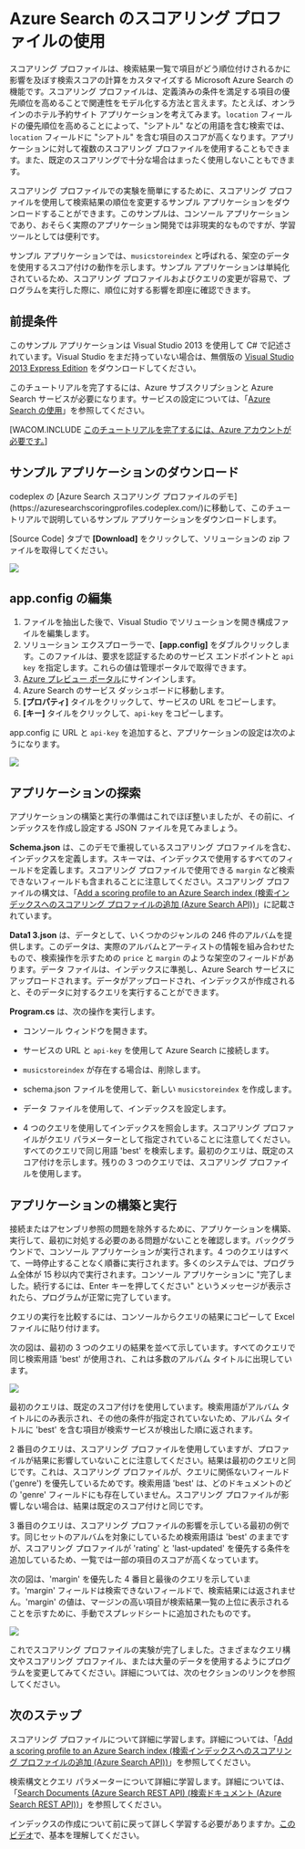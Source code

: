 ﻿<properties 
	pageTitle="Azure Search でのスコアリング プロファイルの使用方法" 
	description="Azure Search のスコアリング プロファイルの使用" 
	services="search" 
	documentationCenter="" 
	authors="HeidiSteen" 
	manager="mblythe" 
	editor=""/>

<tags 
	ms.service="search" 
	ms.devlang="rest-api" 
	ms.workload="search" 
	ms.topic="article" 
	ms.tgt_pltfrm="na" 
	ms.date="02/10/2015" 
	ms.author="heidist"/>

# Azure Search のスコアリング プロファイルの使用

スコアリング プロファイルは、検索結果一覧で項目がどう順位付けされるかに影響を及ぼす検索スコアの計算をカスタマイズする Microsoft Azure Search の機能です。スコアリング プロファイルは、定義済みの条件を満足する項目の優先順位を高めることで関連性をモデル化する方法と言えます。たとえば、オンラインのホテル予約サイト アプリケーションを考えてみます。`location` フィールドの優先順位を高めることによって、"シアトル" などの用語を含む検索では、`location` フィールドに "シアトル" を含む項目のスコアが高くなります。アプリケーションに対して複数のスコアリング プロファイルを使用することもできます。また、既定のスコアリングで十分な場合はまったく使用しないこともできます。

スコアリング プロファイルでの実験を簡単にするために、スコアリング プロファイルを使用して検索結果の順位を変更するサンプル アプリケーションをダウンロードすることができます。このサンプルは、コンソール アプリケーションであり、おそらく実際のアプリケーション開発では非現実的なものですが、学習ツールとしては便利です。 

サンプル アプリケーションでは、`musicstoreindex` と呼ばれる、架空のデータを使用するスコア付けの動作を示します。サンプル アプリケーションは単純化されているため、スコアリング プロファイルおよびクエリの変更が容易で、プログラムを実行した際に、順位に対する影響を即座に確認できます。

<h2 id="sub-1">前提条件</h2>

このサンプル アプリケーションは Visual Studio 2013 を使用して C# で記述されています。Visual Studio をまだ持っていない場合は、無償版の [Visual Studio 2013 Express Edition](http://www.visualstudio.com/ja-jp/products/visual-studio-express-vs.aspx) をダウンロードしてください。

このチュートリアルを完了するには、Azure サブスクリプションと Azure Search サービスが必要になります。サービスの設定については、「[Azure Search の使用](../search-get-started/)」を参照してください。

[WACOM.INCLUDE [このチュートリアルを完了するには、Azure アカウントが必要です。](../includes/free-trial-note.md)]

<h2 id="sub-2">サンプル アプリケーションのダウンロード</h2>
codeplex の [Azure Search スコアリング プロファイルのデモ](https://azuresearchscoringprofiles.codeplex.com/)に移動して、このチュートリアルで説明しているサンプル アプリケーションをダウンロードします。

[Source Code] タブで **[Download]** をクリックして、ソリューションの zip ファイルを取得してください。 

 ![][12]

<h2 id="sub-3">app.config の編集</h2>

1. ファイルを抽出した後で、Visual Studio でソリューションを開き構成ファイルを編集します。
1. ソリューション エクスプローラーで、**[app.config]** をダブルクリックします。このファイルは、要求を認証するためのサービス エンドポイントと `api key` を指定します。これらの値は管理ポータルで取得できます。
1. [Azure プレビュー ポータル](https://portal.azure.com)にサインインします。
1. Azure Search のサービス ダッシュボードに移動します。
1. **[プロパティ]** タイルをクリックして、サービスの URL をコピーします。
1. **[キー]** タイルをクリックして、`api-key` をコピーします。

app.config に URL と `api-key` を追加すると、アプリケーションの設定は次のようになります。

   ![][11]


<h2 id="sub-4">アプリケーションの探索</h2>

アプリケーションの構築と実行の準備はこれでほぼ整いましたが、その前に、インデックスを作成し設定する JSON ファイルを見てみましょう。

**Schema.json** は、このデモで重視しているスコアリング プロファイルを含む、インデックスを定義します。スキーマは、インデックスで使用するすべてのフィールドを定義します。スコアリング プロファイルで使用できる `margin` など検索できないフィールドも含まれることに注意してください。スコアリング プロファイルの構文は、「[Add a scoring profile to an Azure Search index (検索インデックスへのスコアリング プロファイルの追加 (Azure Search API))](http://msdn.microsoft.com/library/azure/dn798928.aspx)」に記載されています。

**Data1 3.json** は、データとして、いくつかのジャンルの 246 件のアルバムを提供します。このデータは、実際のアルバムとアーティストの情報を組み合わせたもので、検索操作を示すための `price` と `margin` のような架空のフィールドがあります。データ ファイルは、インデックスに準拠し、Azure Search サービスにアップロードされます。データがアップロードされ、インデックスが作成されると、そのデータに対するクエリを実行することができます。

**Program.cs** は、次の操作を実行します。

- コンソール ウィンドウを開きます。

- サービスの URL と `api-key` を使用して Azure Search に接続します。

- `musicstoreindex` が存在する場合は、削除します。

- schema.json ファイルを使用して、新しい `musicstoreindex` を作成します。

- データ ファイルを使用して、インデックスを設定します。

- 4 つのクエリを使用してインデックスを照会します。スコアリング プロファイルがクエリ パラメーターとして指定されていることに注意してください。すべてのクエリで同じ用語 'best' を検索します。最初のクエリは、既定のスコア付けを示します。残りの 3 つのクエリでは、スコアリング プロファイルを使用します。

<h2 id="sub-5">アプリケーションの構築と実行</h2>

接続またはアセンブリ参照の問題を除外するために、アプリケーションを構築、実行して、最初に対処する必要のある問題がないことを確認します。バックグラウンドで、コンソール アプリケーションが実行されます。4 つのクエリはすべて、一時停止することなく順番に実行されます。多くのシステムでは、プログラム全体が 15 秒以内で実行されます。コンソール アプリケーションに "完了しました。続行するには、Enter キーを押してください" というメッセージが表示されたら、プログラムが正常に完了しています。

クエリの実行を比較するには、コンソールからクエリの結果にコピーして Excel ファイルに貼り付けます。 

次の図は、最初の 3 つのクエリの結果を並べて示しています。すべてのクエリで同じ検索用語 'best' が使用され、これは多数のアルバム タイトルに出現しています。

   ![][10]

最初のクエリは、既定のスコア付けを使用しています。検索用語がアルバム タイトルにのみ表示され、その他の条件が指定されていないため、アルバム タイトルに 'best' を含む項目が検索サービスが検出した順に返されます。 

2 番目のクエリは、スコアリング プロファイルを使用していますが、プロファイルが結果に影響していないことに注意してください。結果は最初のクエリと同じです。これは、スコアリング プロファイルが、クエリに関係ないフィールド ('genre') を優先しているためです。検索用語 'best' は、どのドキュメントのどの 'genre' フィールドにも存在していません。スコアリング プロファイルが影響しない場合は、結果は既定のスコア付けと同じです。  

3 番目のクエリは、スコアリング プロファイルの影響を示している最初の例です。同じセットのアルバムを対象にしているため検索用語は 'best' のままですが、スコアリング プロファイルが 'rating' と 'last-updated' を優先する条件を追加しているため、一覧では一部の項目のスコアが高くなっています。

次の図は、'margin' を優先した 4 番目と最後のクエリを示しています。'margin' フィールドは検索できないフィールドで、検索結果には返されません。'margin' の値は、マージンの高い項目が検索結果一覧の上位に表示されることを示すために、手動でスプレッドシートに追加されたものです。 

   ![][9]

これでスコアリング プロファイルの実験が完了しました。さまざまなクエリ構文やスコアリング プロファイル、または大量のデータを使用するようにプログラムを変更してみてください。詳細については、次のセクションのリンクを参照してください。

<h2 id="next-steps">次のステップ</h2>

スコアリング プロファイルについて詳細に学習します。詳細については、「[Add a scoring profile to an Azure Search index (検索インデックスへのスコアリング プロファイルの追加 (Azure Search API))](http://msdn.microsoft.com/library/azure/dn798928.aspx)」を参照してください。

検索構文とクエリ パラメーターについて詳細に学習します。詳細については、「[Search Documents (Azure Search REST API) (検索ドキュメント (Azure Search REST API))](http://msdn.microsoft.com/library/azure/dn798927.aspx)」を参照してください。

インデックスの作成について前に戻って詳しく学習する必要がありますか。[このビデオ](http://channel9.msdn.com/Shows/Cloud+Cover/Cloud-Cover-152-Azure-Search-with-Liam-Cavanagh)で、基本を理解してください。

<!--Anchors-->
[前提条件]: #sub-1
[サンプル アプリケーションのダウンロード]: #sub-2
[app.config の編集]: #sub-3
[アプリケーションの探索]: #sub-4
[アプリケーションの構築と実行]: #sub-5
[次のステップ]: #next-steps

<!--Image references-->
[12]: ./media/search-get-started-scoring-profiles/AzureSearch_CodeplexDownload.PNG
[11]: ./media/search-get-started-scoring-profiles/AzureSearch_Scoring_AppConfig.PNG
[10]: ./media/search-get-started-scoring-profiles/AzureSearch_XLSX1.PNG
[9]: ./media/search-get-started-scoring-profiles/AzureSearch_XLSX2.PNG

<!--HONumber=46--> 
